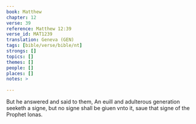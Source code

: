 ```yaml
---
book: Matthew
chapter: 12
verse: 39
reference: Matthew 12:39
verse_id: MAT1239
translation: Geneva (GEN)
tags: [bible/verse/bible/nt]
strongs: []
topics: []
themes: []
people: []
places: []
notes: >
  
---
```


But he answered and said to them, An euill and adulterous generation seeketh a signe, but no signe shall be giuen vnto it, saue that signe of the Prophet Ionas.

